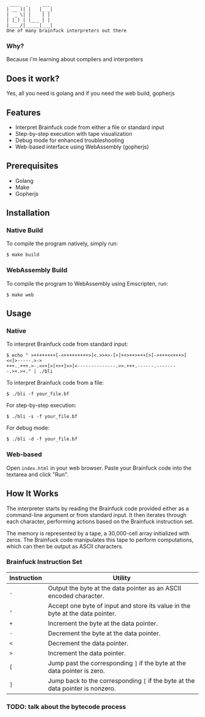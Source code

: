 ```
 ____  _     ___
| __ )| |   |_ _|
|  _ \| |    | |
| |_) | |___ | |
|____/|_____|___|
One of many brainfuck interpreters out there
```


### Why?

Because i'm learning about compilers and interpreters


## Does it work?

Yes, all you need is golang and if you need the web build, gopherjs

## Features

- Interpret Brainfuck code from either a file or standard input
- Step-by-step execution with tape visualization
- Debug mode for enhanced troubleshooting
- Web-based interface using WebAssembly (gopherjs)

## Prerequisites

- Golang
- Make
- Gopherjs

## Installation

### Native Build

To compile the program natively, simply run:

```shell
$ make build
```

### WebAssembly Build

To compile the program to WebAssembly using Emscripten, run:

```shell
$ make web
```

## Usage

### Native

To interpret Brainfuck code from standard input:

```shell
$ echo " >++++++++[-<+++++++++>]<.>>+>-[+]++>++>+++[>[->+++<<+++>]<<]>-----.>->
+++..+++.>-.<<+[>[+>+]>>]<--------------.>>.+++.------.--------.>+.>+." | ./bli
```

To interpret Brainfuck code from a file:

```shell
$ ./bli -f your_file.bf
```

For step-by-step execution:

```shell
$ ./bli -s -f your_file.bf
```

For debug mode:

```shell
$ ./bli -d -f your_file.bf
```

### Web-based

Open `index.html` in your web browser. Paste your Brainfuck code into the textarea and click "Run".

## How It Works

The interpreter starts by reading the Brainfuck code provided either as a command-line argument or from standard input. It then iterates through each character, performing actions based on the Brainfuck instruction set.

The memory is represented by a tape, a 30,000-cell array initialized with zeros. The Brainfuck code manipulates this tape to perform computations, which can then be output as ASCII characters.

### Brainfuck Instruction Set

| Instruction | Utility         |
|-------------|-----------------|
| `.`         | Output the byte at the data pointer as an ASCII encoded character. |
| `,`         | Accept one byte of input and store its value in the byte at the data pointer. |
| `+`         | Increment the byte at the data pointer. |
| `-`         | Decrement the byte at the data pointer. |
| `<`         | Decrement the data pointer. |
| `>`         | Increment the data pointer. |
| `[`         | Jump past the corresponding `]` if the byte at the data pointer is zero. |
| `]`         | Jump back to the corresponding `[` if the byte at the data pointer is nonzero. |


### TODO: talk about the bytecode process